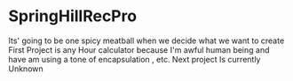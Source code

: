 # SpringHillRecPro
Its' going to be one spicy meatball when we decide what we want to create
First Project is any Hour calculator because I'm awful human being and have am using a tone of encapsulation , etc.
Next project Is currently Unknown
